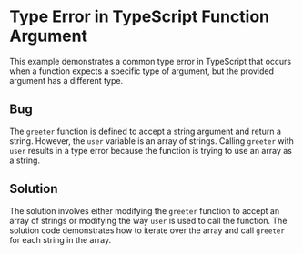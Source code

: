 # Type Error in TypeScript Function Argument

This example demonstrates a common type error in TypeScript that occurs when a function expects a specific type of argument, but the provided argument has a different type.

## Bug

The `greeter` function is defined to accept a string argument and return a string.  However, the `user` variable is an array of strings. Calling `greeter` with `user` results in a type error because the function is trying to use an array as a string.

## Solution

The solution involves either modifying the `greeter` function to accept an array of strings or modifying the way `user` is used to call the function.  The solution code demonstrates how to iterate over the array and call `greeter` for each string in the array.